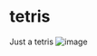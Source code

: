 # tetris
Just a tetris
![image](https://user-images.githubusercontent.com/59992142/159268993-c6f18040-7458-490a-aa54-687824facf95.png)
